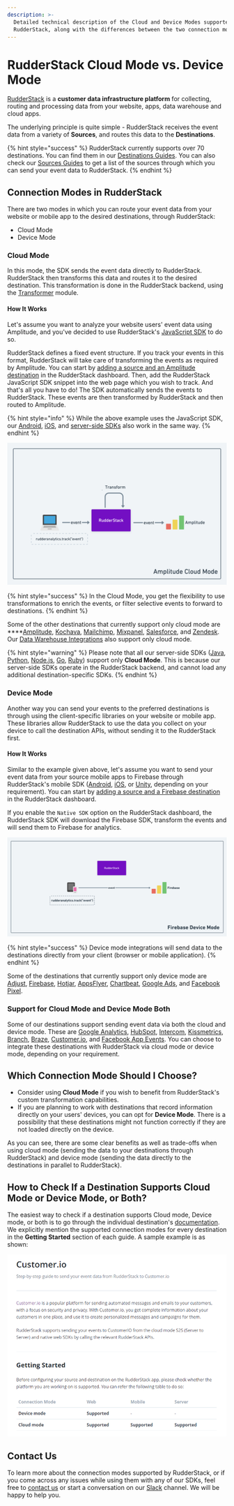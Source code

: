 ```yaml
---
description: >-
  Detailed technical description of the Cloud and Device Modes supported by
  RudderStack, along with the differences between the two connection modes.
---
```


# RudderStack Cloud Mode vs. Device Mode

[RudderStack](https://rudderstack.com/) is a **customer data infrastructure platform** for collecting, routing and processing data from your website, apps, data warehouse and cloud apps.

The underlying principle is quite simple - RudderStack receives the event data from a variety of **Sources**, and routes this data to the **Destinations**.

{% hint style="success" %}
RudderStack currently supports over 70 destinations. You can find them in our [Destinations Guides](https://docs.rudderstack.com/destinations). You can also check our [Sources Guides](https://docs.rudderstack.com/sources) to get a list of the sources through which you can send your event data to RudderStack.
{% endhint %}

## Connection Modes in RudderStack

There are two modes in which you can route your event data from your website or mobile app to the desired destinations, through RudderStack:

* Cloud Mode
* Device Mode

### Cloud Mode

In this mode, the SDK sends the event data directly to RudderStack. RudderStack then transforms this data and routes it to the desired destination. This transformation is done in the RudderStack backend, using the [Transformer](https://github.com/rudderlabs/rudder-transformer) module.

#### How It Works

Let's assume you want to analyze your website users' event data using Amplitude, and you've decided to use RudderStack's [JavaScript SDK](https://docs.rudderstack.com/rudderstack-sdk-integration-guides/rudderstack-javascript-sdk) to do so.

RudderStack defines a fixed event structure. If you track your events in this format, RudderStack will take care of transforming the events as required by Amplitude. You can start by [adding a source and an Amplitude destination](https://docs.rudderstack.com/how-to-guides/adding-source-and-destination-rudderstack) in the RudderStack dashboard. Then, add the RudderStack JavaScript SDK snippet into the web page which you wish to track. And that's all you have to do! The SDK automatically sends the events to RudderStack. These events are then transformed by RudderStack and then routed to Amplitude.

{% hint style="info" %}
While the above example uses the JavaScript SDK, our [Android](https://docs.rudderstack.com/rudderstack-sdk-integration-guides/rudderstack-android-sdk), [iOS](https://docs.rudderstack.com/rudderstack-sdk-integration-guides/rudderstack-ios-sdk), and [server-side SDKs](https://docs.rudderstack.com/rudderstack-sdk-integration-guides/rudderstack-node-sdk) also work in the same way.
{% endhint %}

![How Cloud Mode Works](../.gitbook/assets/image%20%289%29.png)

{% hint style="success" %}
In the Cloud Mode, you get the flexibility to use transformations to enrich the events, or filter selective events to forward to destinations.
{% endhint %}

Some of the other destinations that currently support only cloud mode are ****[Amplitude](https://docs.rudderstack.com/destinations/amplitude), [Kochava](https://docs.rudderstack.com/destinations/kochava), [Mailchimp](https://docs.rudderstack.com/destinations/mailchimp), [Mixpanel](https://docs.rudderstack.com/destinations/mixpanel), [Salesforce](https://docs.rudderstack.com/destinations/salesforce), and [Zendesk](https://docs.rudderstack.com/destinations/zendesk). Our [Data Warehouse Integrations](https://docs.rudderstack.com/data-warehouse-integrations) also support only cloud mode.

{% hint style="warning" %}
Please note that all our server-side SDKs \([Java](https://docs.rudderstack.com/rudderstack-sdk-integration-guides/rudderstack-java-sdk), [Python](https://docs.rudderstack.com/rudderstack-sdk-integration-guides/rudderstack-python-sdk), [Node.js](https://docs.rudderstack.com/rudderstack-sdk-integration-guides/rudderstack-node-sdk), [Go](https://docs.rudderstack.com/rudderstack-sdk-integration-guides/rudderstack-go-sdk), [Ruby](https://docs.rudderstack.com/rudderstack-sdk-integration-guides/rudderstack-ruby-sdk)\) support only **Cloud Mode**. This is because our server-side SDKs operate in the RudderStack backend, and cannot load any additional destination-specific SDKs.
{% endhint %}

### Device Mode

Another way you can send your events to the preferred destinations is through using the client-specific libraries on your website or mobile app. These libraries allow RudderStack to use the data you collect on your device to call the destination APIs, without sending it to the RudderStack first.

#### How It Works

Similar to the example given above, let's assume you want to send your event data from your source mobile apps to Firebase through RudderStack's mobile SDK \([Android](https://docs.rudderstack.com/rudderstack-sdk-integration-guides/rudderstack-android-sdk), [iOS](https://docs.rudderstack.com/rudderstack-sdk-integration-guides/rudderstack-ios-sdk), or [Unity](https://docs.rudderstack.com/rudderstack-sdk-integration-guides/getting-started-with-unity-sdk), depending on your requirement\). You can start by [adding a source and a Firebase destination](https://docs.rudderstack.com/how-to-guides/adding-source-and-destination-rudderstack) in the RudderStack dashboard.

 If you enable the `Native SDK` option on the RudderStack dashboard, the RudderStack SDK will download the Firebase SDK, transform the events and will send them to Firebase for analytics.

![How Device Mode Works](../.gitbook/assets/image%20%2829%29.png)

{% hint style="success" %}
Device mode integrations will send data to the destinations directly from your client \(browser or mobile application\).
{% endhint %}

Some of the destinations that currently support only device mode are [Adjust](https://docs.rudderstack.com/destinations/adjust), [Firebase](https://docs.rudderstack.com/destinations/firebase), [Hotjar](https://docs.rudderstack.com/destinations/hotjar), [AppsFlyer](https://docs.rudderstack.com/destinations/appsflyer), [Chartbeat](https://docs.rudderstack.com/destinations/chartbeat), [Google Ads](https://docs.rudderstack.com/destinations/google-ads), and [Facebook Pixel](https://docs.rudderstack.com/destinations/fb-pixel). 

### Support for Cloud Mode and Device Mode Both

Some of our destinations support sending event data via both the cloud and device mode. These are [Google Analytics](https://docs.rudderstack.com/destinations/google-analytics-ga), [HubSpot](https://docs.rudderstack.com/destinations/hubspot), [Intercom](https://docs.rudderstack.com/destinations/intercom), [Kissmetrics](https://docs.rudderstack.com/destinations/kissmetrics), [Branch](https://docs.rudderstack.com/destinations/branchio), [Braze](https://docs.rudderstack.com/destinations/braze), [Customer.io](https://docs.rudderstack.com/destinations/customer.io), and [Facebook App Events](https://docs.rudderstack.com/destinations/facebook-app-events). You can choose to integrate these destinations with RudderStack via cloud mode or device mode, depending on your requirement.

## Which Connection Mode Should I Choose?

* Consider using **Cloud Mode** if you wish to benefit from RudderStack's custom transformation capabilities.
* If you are planning to work with destinations that record information directly on your users' devices, you can opt for **Device Mode**. There is a possibility that these destinations might not function correctly if they are not loaded directly on the device.

As you can see, there are some clear benefits as well as trade-offs when using cloud mode \(sending the data to your destinations through RudderStack\) and device mode \(sending the data directly to the destinations in parallel to RudderStack\).

## How to Check If a Destination Supports Cloud Mode or Device Mode, or Both?

The easiest way to check if a destination supports Cloud mode, Device mode, or both is to go through the individual destination's [documentation](https://docs.rudderstack.com/destinations). We explicitly mention the supported connection modes for every destination in the **Getting Started** section of each guide. A sample example is as shown:

![Checking the Supported Connection Mode for a Destination](../.gitbook/assets/image%20%282%29.png)

## Contact Us

To learn more about the connection modes supported by RudderStack, or if you come across any issues while using them with any of our SDKs, feel free to [contact us](mailto:%20docs@rudderstack.com) or start a conversation on our [Slack](https://resources.rudderstack.com/join-rudderstack-slack) channel. We will be happy to help you.





